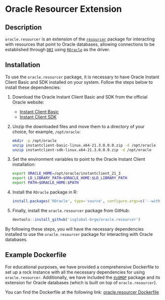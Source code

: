 # Oracle Resourcer Extension

## Description

`oracle.resourcer` is an extension of the [`resourcer`](https://github.com/obiba/resourcer) package for interacting with resources that point to Oracle databases, allowing connections to be established through [`DBI`](https://cran.r-project.org/package=DBI) using [`ROracle`](https://cran.r-project.org/package=ROracle) as the driver.

## Installation

To use the `oracle.resourcer` package, it is necessary to have Oracle Instant Client Basic and SDK installed on your system. Follow the steps below to install these dependencies:

1. Download the Oracle Instant Client Basic and SDK from the official Oracle website:
   - [Instant Client Basic](https://www.oracle.com/database/technologies/instant-client/linux-x86-64-downloads.html)
   - [Instant Client SDK](https://www.oracle.com/database/technologies/instant-client/linux-x86-64-downloads.html)

2. Unzip the downloaded files and move them to a directory of your choice, for example, `/opt/oracle`:
   ```sh
   mkdir -p /opt/oracle
   unzip instantclient-basic-linux.x64-21.3.0.0.0.zip -d /opt/oracle
   unzip instantclient-sdk-linux.x64-21.3.0.0.0.zip -d /opt/oracle
   ```

3. Set the environment variables to point to the Oracle Instant Client installation:
   ```sh
   export ORACLE_HOME=/opt/oracle/instantclient_21_3
   export LD_LIBRARY_PATH=$ORACLE_HOME:$LD_LIBRARY_PATH
   export PATH=$ORACLE_HOME:$PATH
   ```

4. Install the `ROracle` package in R:
   ```R
   install.packages('ROracle', type='source', configure.args=c('--with-oci-lib=$ORACLE_HOME', '--with-oci-inc=$ORACLE_HOME/sdk/include'))
   ```

5. Finally, install the `oracle.resourcer` package from GitHub:
   ```R
   devtools::install_github('isglobal-brge/oracle.resourcer')
   ```

By following these steps, you will have the necessary dependencies installed to use the `oracle.resourcer` package for interacting with Oracle databases.

## Example Dockerfile

For educational purposes, we have provided a comprehensive Dockerfile to set up a rock instance with all the necessary dependencies for using `oracle.resourcer`. Additionally, we have included the [`dsOMOP`](https://github.com/isglobal-brge/dsOMOP) package and its extension for Oracle databases (which is built on top of `oracle.resourcer`). 

You can find the Dockerfile at the following link: [oracle.resourcer Dockerfile](inst/docker/Dockerfile)
